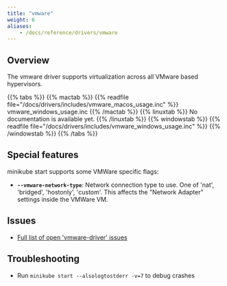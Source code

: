 ```yaml
---
title: "vmware"
weight: 6
aliases:
    - /docs/reference/drivers/vmware
---
```


## Overview

The vmware driver supports virtualization across all VMware based hypervisors.

{{% tabs %}}
{{% mactab %}}
{{% readfile file="/docs/drivers/includes/vmware_macos_usage.inc" %}} vmware_windows_usage.inc
{{% /mactab %}}
{{% linuxtab %}}
No documentation is available yet.
{{% /linuxtab %}}
{{% windowstab %}}
{{% readfile file="/docs/drivers/includes/vmware_windows_usage.inc" %}} 
{{% /windowstab %}}
{{% /tabs %}}

## Special features

minikube start supports some VMWare specific flags:

* **`--vmware-network-type`**: Network connection type to use. One of 'nat', 'bridged', 'hostonly', 'custom'. This affects the "Network Adapter" settings inside the VMWare VM.

## Issues

* [Full list of open 'vmware-driver' issues](https://github.com/kubernetes/minikube/labels/co%2Fvmware-driver)

## Troubleshooting

* Run `minikube start --alsologtostderr -v=7` to debug crashes
